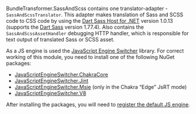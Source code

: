 BundleTransformer.SassAndScss contains one translator-adapter - `SassAndScssTranslator`.
This adapter makes translation of Sass and SCSS code to CSS code by using the [Dart Sass Host for .NET](https://github.com/Taritsyn/DartSassHost) version 1.0.13 (supports the [Dart Sass](https://github.com/sass/dart-sass) version 1.77.4).
Also contains the `SassAndScssAssetHandler` debugging HTTP handler, which is responsible for text output of translated Sass or SCSS asset.

As a JS engine is used the [JavaScript Engine Switcher](https://github.com/Taritsyn/JavaScriptEngineSwitcher) library.
For correct working of this module, you need to install one of the following NuGet packages:

 * [JavaScriptEngineSwitcher.ChakraCore](https://www.nuget.org/packages/JavaScriptEngineSwitcher.ChakraCore)
 * [JavaScriptEngineSwitcher.Jint](https://www.nuget.org/packages/JavaScriptEngineSwitcher.Jint)
 * [JavaScriptEngineSwitcher.Msie](https://www.nuget.org/packages/JavaScriptEngineSwitcher.Msie) (only in the Chakra “Edge” JsRT mode)
 * [JavaScriptEngineSwitcher.V8](https://www.nuget.org/packages/JavaScriptEngineSwitcher.V8)

After installing the packages, you will need to [register the default JS engine](https://github.com/Taritsyn/JavaScriptEngineSwitcher/wiki/Registration-of-JS-engines).